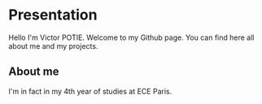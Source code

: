# Presentation

Hello I'm Victor POTIE.
Welcome to my Github page.
You can find here all about me and my projects.

## About me

I'm in fact in my 4th year of studies at ECE Paris.


